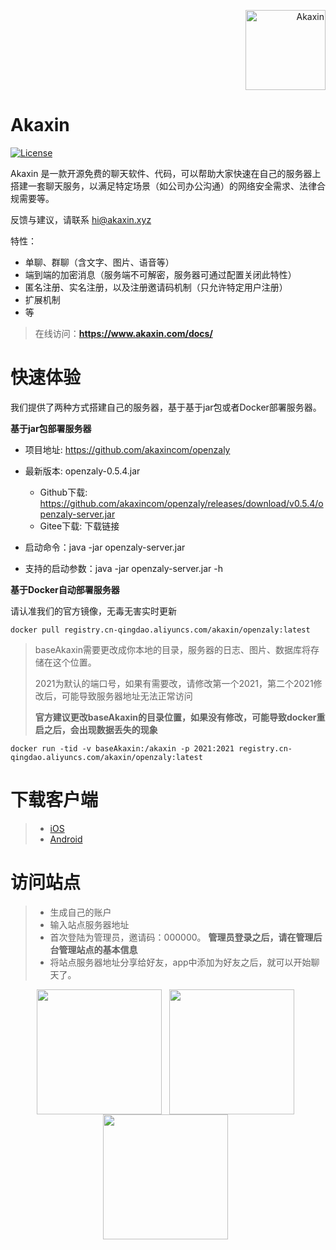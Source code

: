<p align="right">
  <a href="https://www.akaxin.com/">
    <img
      alt="Akaxin"
      src="https://avatars3.githubusercontent.com/u/32624098?s=200&v=4"
      width="128"
    />
  </a>
</p>

Akaxin
====

[![License](https://img.shields.io/badge/license-apache2-blue.svg)](LICENSE)

Akaxin 是一款开源免费的聊天软件、代码，可以帮助大家快速在自己的服务器上搭建一套聊天服务，以满足特定场景（如公司办公沟通）的网络安全需求、法律合规需要等。

反馈与建议，请联系 hi@akaxin.xyz

特性：

* 单聊、群聊（含文字、图片、语音等）
* 端到端的加密消息（服务端不可解密，服务器可通过配置关闭此特性）
* 匿名注册、实名注册，以及注册邀请码机制（只允许特定用户注册）
* 扩展机制
* 等

> 在线访问：<b>https://www.akaxin.com/docs/</b>



快速体验
=====
我们提供了两种方式搭建自己的服务器，基于基于jar包或者Docker部署服务器。

**基于jar包部署服务器**

* 项目地址: https://github.com/akaxincom/openzaly
* 最新版本: openzaly-0.5.4.jar
	* Github下载: https://github.com/akaxincom/openzaly/releases/download/v0.5.4/openzaly-server.jar
	* Gitee下载: 下载链接

* 启动命令：java -jar openzaly-server.jar

* 支持的启动参数：java -jar openzaly-server.jar -h


**基于Docker自动部署服务器**

请认准我们的官方镜像，无毒无害实时更新

```
docker pull registry.cn-qingdao.aliyuncs.com/akaxin/openzaly:latest
```

> baseAkaxin需要更改成你本地的目录，服务器的日志、图片、数据库将存储在这个位置。
> 
> 2021为默认的端口号，如果有需要改，请修改第一个2021，第二个2021修改后，可能导致服务器地址无法正常访问
> 
> <b>官方建议更改baseAkaxin的目录位置，如果没有修改，可能导致docker重启之后，会出现数据丢失的现象</b>

```
docker run -tid -v baseAkaxin:/akaxin -p 2021:2021 registry.cn-qingdao.aliyuncs.com/akaxin/openzaly:latest
```

**下载客户端**
=====

> * [iOS](https://itunes.apple.com/cn/app/%E9%98%BF%E5%8D%A1%E4%BF%A1/id1346971087?mt=8)
> * [Android](https://www.akaxin.com)

**访问站点**
=====

> * 生成自己的账户
> * 输入站点服务器地址
> * 首次登陆为管理员，邀请码：000000。 <b>管理员登录之后，请在管理后台管理站点的基本信息</b>
> * 将站点服务器地址分享给好友，app中添加为好友之后，就可以开始聊天了。

<p align="center">
  <img align="center" src="https://is1-ssl.mzstatic.com/image/thumb/Purple118/v4/5f/56/82/5f56825f-5a1d-751a-76ee-e4af3337133c/pr_source.png/0x0ss.jpg" width="200"  /> &nbsp; <img align="center" src="https://is1-ssl.mzstatic.com/image/thumb/Purple128/v4/0a/13/7f/0a137f45-a89e-57d6-3135-5c72b219b28d/pr_source.png/0x0ss.jpg" width="200"  /> &nbsp; <img align="center" src="https://is1-ssl.mzstatic.com/image/thumb/Purple128/v4/45/ec/0a/45ec0a96-6683-049e-139b-f11aaea306c8/pr_source.png/0x0ss.jpg" width="200"  /> &nbsp;
</p>